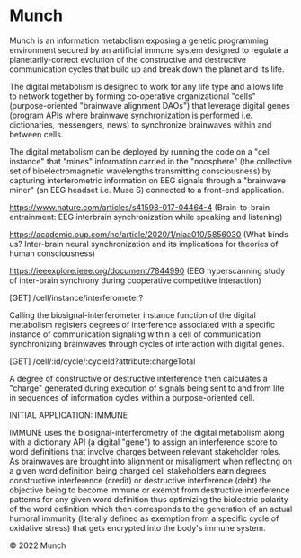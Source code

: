 <!-- Comment -->

# Munch

Munch is an information metabolism exposing a genetic programming environment secured by an artificial immune system designed to regulate a planetarily-correct evolution of the constructive and destructive communication cycles that build up and break down the planet and its life.

The digital metabolism is designed to work for any life type and allows life to network together by forming co-operative organizational "cells" (purpose-oriented "brainwave alignment DAOs") that leverage digital genes (program APIs where brainwave synchronization is performed i.e. dictionaries, messengers, news) to synchronize brainwaves within and between cells. 

The digital metabolism can be deployed by running the code on a "cell instance" that "mines" information carried in the "noosphere" (the collective set of bioelectromagnetic wavelengths transmitting consciousness) by capturing interferometric information on EEG signals through a "brainwave miner" (an EEG headset i.e. Muse S) connected to a front-end application.

https://www.nature.com/articles/s41598-017-04464-4 (Brain-to-brain entrainment: EEG interbrain synchronization while speaking and listening)

https://academic.oup.com/nc/article/2020/1/niaa010/5856030 (What binds us? Inter-brain neural synchronization and its implications for theories of human consciousness)

https://ieeexplore.ieee.org/document/7844990 (EEG hyperscanning study of inter-brain synchrony during cooperative competitive interaction)

[GET] /cell/instance/interferometer?

Calling the biosignal-interferometer instance function of the digital metabolism registers degrees of interference associated with a specific instance of communication signaling within a cell of communication synchronizing brainwaves through cycles of interaction with digital genes.

[GET] /cell/:id/cycle/:cycleId?attribute:chargeTotal

A degree of constructive or destructive interference then calculates a "charge" generated during execution of signals being sent to and from life in sequences of information cycles within a purpose-oriented cell.

INITIAL APPLICATION: IMMUNE

IMMUNE uses the biosignal-interferometry of the digital metabolism along with a dictionary API (a digital "gene") to assign an interference score to word definitions that involve charges between relevant stakeholder roles. As brainwaves are brought into alignment or misaligment when reflecting on a given word definition being charged cell stakeholders earn degrees constructive interference (credit) or destructive interference (debt) the objective being to become immune or exempt from destructive interference patterns for any given word definition thus optimizing the biolectric polarity of the word definition which then corresponds to the generation of an actual humoral immunity (literally defined as exemption from a specific cycle of oxidative stress) that gets encrypted into the body's immune system. 

© 2022 Munch 
